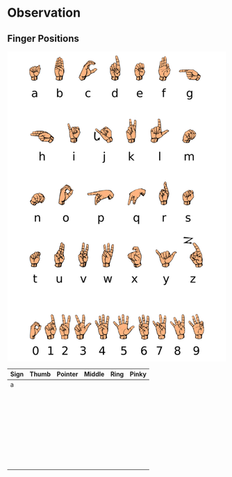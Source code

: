 # Observation

## Finger Positions

![ASL_Chart](https://github.com/jmuss07/Automated-Sign-Language/blob/29e54383c229b77c35f2ddbddc25b1c4af1a30ff/Images/Planning/ASL_Chart.png?raw=true)

| Sign | Thumb | Pointer | Middle | Ring | Pinky |
| ---- | ----- | ------- | ------ | ---- | ----- |
|   a   |       |         |        |      |       |
|      |       |         |        |      |       |
|      |       |         |        |      |       |
|      |       |         |        |      |       |
|      |       |         |        |      |       |
|      |       |         |        |      |       |
|      |       |         |        |      |       |
|      |       |         |        |      |       |
|      |       |         |        |      |       |
|      |       |         |        |      |       |
|      |       |         |        |      |       |
|      |       |         |        |      |       |
|      |       |         |        |      |       |
|      |       |         |        |      |       |
|      |       |         |        |      |       |
|      |       |         |        |      |       |
|      |       |         |        |      |       |
|      |       |         |        |      |       |
|      |       |         |        |      |       |
|      |       |         |        |      |       |
|      |       |         |        |      |       |
|      |       |         |        |      |       |
|      |       |         |        |      |       |
|      |       |         |        |      |       |
|      |       |         |        |      |       |
|      |       |         |        |      |       |
|      |       |         |        |      |       |
|      |       |         |        |      |       |
|      |       |         |        |      |       |
|      |       |         |        |      |       |
|      |       |         |        |      |       |
|      |       |         |        |      |       |
|      |       |         |        |      |       |
|      |       |         |        |      |       |
|      |       |         |        |      |       |
|      |       |         |        |      |       |
